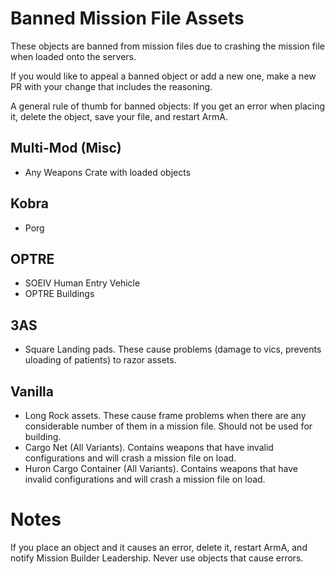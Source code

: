# Banned Mission File Assets
These objects are banned from mission files due to crashing the mission file when loaded onto the servers. 

If you would like to appeal a banned object or add a new one, make a new PR with your change that includes the reasoning.

A general rule of thumb for banned objects: If you get an error when placing it, delete the object, save your file, and restart ArmA.

## Multi-Mod (Misc)
- Any Weapons Crate with loaded objects

## Kobra
- Porg

## OPTRE
- SOEIV Human Entry Vehicle
- OPTRE Buildings

## 3AS
- Square Landing pads. These cause problems (damage to vics, prevents uloading of patients) to razor assets.

## Vanilla
- Long Rock assets. These cause frame problems when there are any considerable number of them in a mission file. Should not be used for building.
- Cargo Net (All Variants). Contains weapons that have invalid configurations and will crash a mission file on load.
- Huron Cargo Container (All Variants). Contains weapons that have invalid configurations and will crash a mission file on load.

# Notes
If you place an object and it causes an error, delete it, restart ArmA, and notify Mission Builder Leadership. Never use objects that cause errors.
